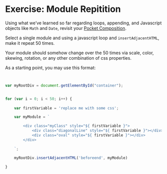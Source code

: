 # Exercise: Module Repitition

Using what we&rsquo;ve learned so far regarding loops, appending, and Javascript objects like `Math` and `Date`, revisit your [Pocket Composition](/assignments/pocket). 

Select a single module and using a javascript loop and `insertAdjacentHTML`, make it repeat 50 times.

Your module should somehow change over the 50 times via scale, color, skewing, rotation, or any other combination of css properties.

As a starting point, you may use this format:

```javascript


var myRootDiv = document.getElementById("container");


for (var i = 0; i < 50; i++) {
	
	var firstVariable = 'replace me with some css';

	var myModule = `

		<div class="myClass" style="${ firstVariable }">
			<div class="diagonalLine" style="${ firstVariable }"></div>
			<div class="oval" style="${ firstVariable }"></div>
		</div>

	`;

	myRootDiv.insertAdjacentHTML('beforeend', myModule)

}



```
